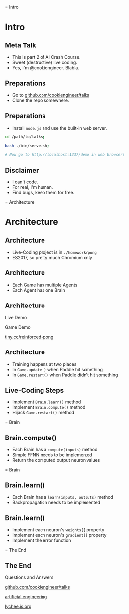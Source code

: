 
= Intro

# Intro

## Meta Talk

- This is part 2 of AI Crash Course.
- Sweet (destructive) live coding.
- Yes, I'm @cookiengineer. Blabla.


## Preparations

- Go to [github.com/cookiengineer/talks](github.com/cookiengineer/talks)
- Clone the repo somewhere.


## Preparations

- Install `node.js` and use the built-in web server.

```bash
cd /path/to/talks;

bash ./bin/serve.sh;

# Now go to http://localhost:1337/demo in web browser!
```


## Disclaimer

- I can't code.
- For real, I'm human.
- Find bugs, keep them for free.


= Architecture

# Architecture

## Architecture

- Live-Coding project is in `./homework/pong`
- ES2017, so pretty much Chromium only


## Architecture

- Each Game has multiple Agents
- Each Agent has one Brain


## Architecture

Live Demo

Game Demo

[tiny.cc/reinforced-pong](http://tiny.cc/reinforced-pong)


## Architecture

- Training happens at two places
- In `Game.update()` when Paddle hit something
- In `Game.restart()` when Paddle didn't hit something


## Live-Coding Steps

- Implement `Brain.learn()` method
- Implement `Brain.compute()` method
- Hijack `Game.restart()` method


= Brain

## Brain.compute()

- Each Brain has a `compute(inputs)` method
- Simple FFNN needs to be implemented
- Return the computed output neuron values


= Brain

## Brain.learn()

- Each Brain has a `learn(inputs, outputs)` method
- Backpropagation needs to be implemented

## Brain.learn()

- Implement each neuron's `weights[]` property
- Implement each neuron's `gradient[]` property
- Implement the error function


= The End

## The End

Questions and Answers

[github.com/cookiengineer/talks](https://github.com/cookiengineer/talks)

[artificial.engineering](http://artificial.engineering)

[lychee.js.org](https://lychee.js.org)

